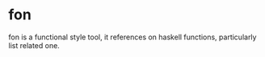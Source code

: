 # fon

fon is a functional style tool, it references on haskell functions, particularly list related one.
